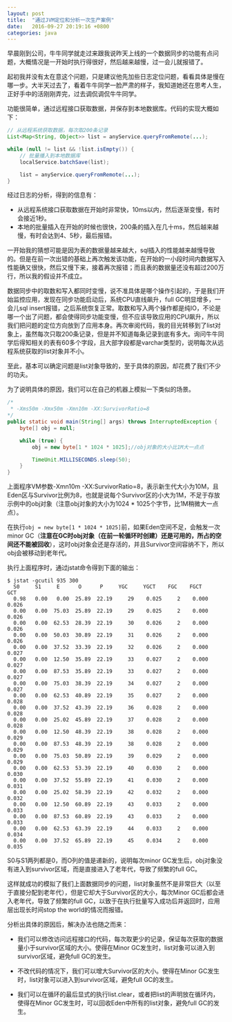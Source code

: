 ```yaml
---
layout: post
title:  "通过JVM定位和分析一次生产案例"
date:   2016-09-27 20:19:16 +0800
categories: java
---
```

早晨刚到公司，牛牛同学就走过来跟我说昨天上线的一个数据同步的功能有点问题，大概情况是一开始时执行得很好，然后越来越慢，过一会儿就报错了。

起初我并没有太在意这个问题，只是建议他先加些日志定位问题，看看具体是慢在哪一步。大半天过去了，看着牛牛同学一脸严肃的样子，我知道她还在思考人生，正好手中的活刚刚弄完，过去调侃调侃牛牛同学。

功能很简单，通过远程接口获取数据，并保存到本地数据库。代码的实现大概如下：

```java
// 从远程系统获取数据，每次取200条记录
List<Map<String, Object>> list = anyService.queryFromRemote(...);

while (null != list && !list.isEmpty()) {
    // 批量播入到本地数据库
    localService.batchSave(list);

    list = anyService.queryFromRemote(...);
}
```

经过日志的分析，得到的信息有：

* 从远程系统接口获取数据在开始时非常快，10ms以内，然后逐渐变慢，有时会接近1秒。
* 本地的批量插入在开始的时候也很快，200条的插入在几十ms，然后越来越慢，有时会达到4、5秒，最后报错。

一开始我的猜想可能是因为表的数据量越来越大，sql插入的性能越来越慢导致的。但是在前一次出错的基础上再次触发该功能，在开始的一小段时间内数据写入性能确又很快，然后又慢下来，接着再次报错；而且表的数据量还没有超过200万行，所以我的假设并不成立。

数据同步中的取数和写入都同时变慢，说不准具体是哪个操作引起的，于是我们开始监控应用，发现在同步功能启动后，系统CPU直线飙升，full GC明显增多，一会儿sql insert报错，之后系统恢复正常。取数和写入两个操作都是纯IO，不论是哪一个出了问题，都会使得同步功能变慢，但不应该导致应用的CPU飙升，所以我们把问题的定位方向放到了应用本身。再次审阅代码，我的目光转移到了list对象上，虽然每次只取200条记录，但是并不知道每条记录到底有多大。询问牛牛同学后得知相关的表有60多个字段，且大部字段都是varchar类型的，说明每次从远程系统获取的list对象并不小。

至此，基本可以确定问题是list对象导致的，至于具体的原因，却花费了我们不少的功夫。

为了说明具体的原因，我们可以在自己的机器上模拟一下类似的场景。

```java
/*
 * -Xms50m -Xmx50m -Xmn10m -XX:SurvivorRatio=8
*/
public static void main(String[] args) throws InterruptedException {
    byte[] obj = null;

    while (true) {
        obj = new byte[1 * 1024 * 1025];//obj对象的大小比1M大一点点

        TimeUnit.MILLISECONDS.sleep(50);
    }
}
```

上面程序VM参数-Xmn10m -XX:SurvivorRatio=8，表示新生代大小为10M，且Eden区与Survivor比例为8，也就是说每个Survivor区的小大为1M，不足于存放示例中的obj对象（注意obj对象的大小为1024 * 1025个字节，比1M稍微大一点点）。

在执行`obj = new byte[1 * 1024 * 1025]`前，如果Eden空间不足，会触发一次minor GC（**注意在GC时obj对象（在前一轮循环时创建）还是可用的，所占的空间还不能被回收**），这时obj对象会还是存活的，并且Survivor空间容纳不下，所以obj会被移动到老年代。

执行上面程序时，通过jstat命令得到下面的输出：

```shell
$ jstat -gcutil 935 300
  S0     S1     E      O      P     YGC     YGCT    FGC    FGCT     GCT   
  0.98   0.00   0.00  25.89  22.19     29    0.025     2    0.000    0.026
  0.00   0.00  75.03  25.89  22.19     29    0.025     2    0.000    0.026
  0.00   0.00  62.53  28.39  22.19     30    0.026     2    0.000    0.026
  0.00   0.00  50.03  30.89  22.19     31    0.026     2    0.000    0.026
  0.00   0.00  37.52  33.39  22.19     32    0.026     2    0.000    0.027
  0.00   0.00  12.50  35.89  22.19     33    0.027     2    0.000    0.027
  0.00   0.00  87.53  35.89  22.19     33    0.027     2    0.000    0.027
  0.00   0.00  75.03  38.39  22.19     34    0.027     2    0.000    0.027
  0.00   0.00  62.53  40.89  22.19     35    0.027     2    0.000    0.028
  0.00   0.00  37.52  43.39  22.19     36    0.028     2    0.000    0.028
  0.00   0.00  25.02  45.89  22.19     37    0.028     2    0.000    0.028
  0.00   0.00  12.50  48.39  22.19     38    0.028     2    0.000    0.029
  0.00   0.00  87.53  48.39  22.19     38    0.028     2    0.000    0.029
  0.00   0.00  75.03  50.89  22.19     39    0.029     2    0.000    0.029
  0.00   0.00  62.53  53.39  22.19     40    0.030     2    0.000    0.030
  0.00   0.00  37.52  55.89  22.19     41    0.030     2    0.000    0.031
  0.00   0.00  25.02  58.39  22.19     42    0.032     2    0.000    0.032
  0.00   0.00  12.50  60.89  22.19     43    0.033     2    0.000    0.033
  0.00   0.00  87.53  60.89  22.19     43    0.033     2    0.000    0.033
  0.00   0.00  62.53  63.39  22.19     44    0.033     2    0.000    0.034
  0.00   0.00  37.52  65.89  22.19     45    0.034     2    0.000    0.035
```

S0与S1两列都是0，而O列的值是递新的，说明每次minor GC发生后，obj对象没有进入到survivor区域，而是直接进入了老年代，导致了频繁的full GC。

这样就成功的模拟了我们上面数据同步的问题，list对象虽然不是非常巨大（以至于直接分配到老年代），但是它却大于Survivor区的大小，每次Minor GC后都会进入老年代，导致了频繁的full GC，以致于在执行批量写入成功后并返回时，应用层出现长时间stop the world的情况而报错。

分析出具体的原因后，解决办法也随之而来：

* 我们可以修改访问远程接口的代码，每次取更少的记录，保证每次获取的数据量小于survivor区域的大小。使得在Minor GC发生时，list对象可以进入到survivor区域，避免full GC的发生。

* 不改代码的情况下，我们可以增大Survivor区的大小。使得在Minor GC发生时，list对象可以进入到survivor区域，避免full GC的发生。

* 我们可以在循环的最后显式的执行list.clear，或者把list的声明放在循环内，使得在Minor GC发生时，可以回收Eden中所有的list对象，避免full GC的发生。
